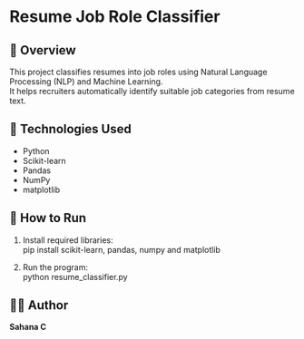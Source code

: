 # Resume Job Role Classifier

## 📘 Overview
This project classifies resumes into job roles using Natural Language Processing (NLP) and Machine Learning.  
It helps recruiters automatically identify suitable job categories from resume text.

## 🧠 Technologies Used
- Python  
- Scikit-learn  
- Pandas
- NumPy  
- matplotlib  

## 🚀 How to Run
1. Install required libraries:  
pip install scikit-learn, pandas, numpy  and matplotlib

2. Run the program:  
python resume_classifier.py

## 👩‍💻 Author
**Sahana C**
